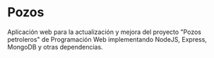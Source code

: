 # Pozos
Aplicación web para la actualización y mejora del proyecto "Pozos petroleros" de Programación Web implementando NodeJS, Express, MongoDB y otras dependencias.
